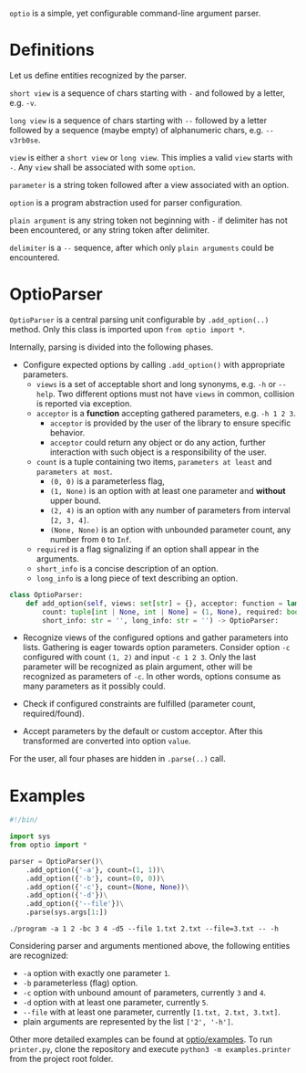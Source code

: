 `optio` is a simple, yet configurable command-line argument parser.

# Definitions

Let us define entities recognized by the parser.

`short view` is a sequence of chars starting with `-` and followed by a letter,
e.g. `-v`.

`long view` is a sequence of chars starting with `--` followed by a letter
followed by a sequence (maybe empty) of alphanumeric chars, e.g. `--v3rb0se`.

`view` is either a `short view` or `long view`. This implies a valid `view`
starts with `-`. Any `view` shall be associated with some `option`.

`parameter` is a string token followed after a view associated with an option.

`option` is a program abstraction used for parser configuration.

`plain argument` is any string token not beginning with `-` if delimiter has
not been encountered, or any string token after delimiter.

`delimiter` is a `--` sequence, after which only `plain arguments` could be
encountered.

# OptioParser

`OptioParser` is a central parsing unit configurable by `.add_option(..)` method.
Only this class is imported upon `from optio import *`.

Internally, parsing is divided into the following phases.

- Configure expected options by calling `.add_option()` with appropriate parameters.
  - `views` is a set of acceptable short and long synonyms, e.g. `-h` or `--help`.
    Two different options must not have `views` in common, collision is reported
    via exception.
  - `acceptor` is a __function__ accepting gathered parameters, e.g. `-h 1 2 3`.
    - `acceptor` is provided by the user of the library to ensure specific behavior.
    - `acceptor` could return any object or do any action, further interaction with
      such object is a responsibility of the user.
  - `count` is a tuple containing two items, `parameters at least` and `parameters at most`.
    - `(0, 0)` is a parameterless flag,
    - `(1, None)` is an option with at least one parameter and __without__ upper bound.
    - `(2, 4)` is an option with any number of parameters from interval `[2, 3, 4]`.
    - `(None, None)` is an option with unbounded parameter count, any number from `0` to `Inf`.
  - `required` is a flag signalizing if an option shall appear in the arguments.
  - `short_info` is a concise description of an option.
  - `long_info` is a long piece of text describing an option.

```python
class OptioParser:
    def add_option(self, views: set[str] = {}, acceptor: function = lambda id: id,
        count: tuple[int | None, int | None] = (1, None), required: bool = True,
        short_info: str = '', long_info: str = '') -> OptioParser:
```

- Recognize views of the configured options and gather parameters into lists.
  Gathering is eager towards option parameters. Consider option `-c` configured
  with count `(1, 2)` and input `-c 1 2 3`. Only the last parameter will be
  recognized as plain argument, other will be recognized as parameters of `-c`.
  In other words, options consume as many parameters as it possibly could.

- Check if configured constraints are fulfilled (parameter count, required/found).

- Accept parameters by the default or custom acceptor. After this transformed
  are converted into option `value`.

For the user, all four phases are hidden in `.parse(..)` call.

# Examples

```python
#!/bin/

import sys
from optio import *

parser = OptioParser()\
    .add_option({'-a'}, count=(1, 1))\
    .add_option({'-b'}, count=(0, 0))\
    .add_option({'-c'}, count=(None, None))\
    .add_option({'-d'})\
    .add_option({'--file'})\
    .parse(sys.args[1:])
```

```console
./program -a 1 2 -bc 3 4 -d5 --file 1.txt 2.txt --file=3.txt -- -h
```

Considering parser and arguments mentioned above, the following entities are
recognized:

- `-a` option with exactly one parameter `1`.
- `-b` parameterless (flag) option.
- `-c` option with unbound amount of parameters, currently `3` and `4`.
- `-d` option with at least one parameter, currently `5`.
- `--file` with at least one parameter, currently `[1.txt, 2.txt, 3.txt]`.
- plain arguments are represented by the list `['2', '-h']`.

Other more detailed examples can be found at
[optio/examples](https://github.com/zhukovdm/optio/tree/main/examples). To run
`printer.py`, clone the repository and execute `python3 -m examples.printer`
from the project root folder.
